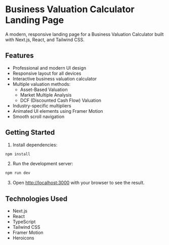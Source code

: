 # Business Valuation Calculator Landing Page

A modern, responsive landing page for a Business Valuation Calculator built with Next.js, React, and Tailwind CSS.

## Features

- Professional and modern UI design
- Responsive layout for all devices
- Interactive business valuation calculator
- Multiple valuation methods:
  - Asset-Based Valuation
  - Market Multiple Analysis
  - DCF (Discounted Cash Flow) Valuation
- Industry-specific multipliers
- Animated UI elements using Framer Motion
- Smooth scroll navigation

## Getting Started

1. Install dependencies:
```bash
npm install
```

2. Run the development server:
```bash
npm run dev
```

3. Open [http://localhost:3000](http://localhost:3000) with your browser to see the result.

## Technologies Used

- Next.js
- React
- TypeScript
- Tailwind CSS
- Framer Motion
- Heroicons
